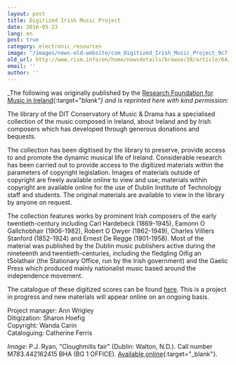 ```yaml
---
layout: post
title: Digitized Irish Music Project
date: 2016-05-23
lang: en
post: true
category: electronic_resources
image: "/images/news-old-website/csm_Digitized_Irish_Music_Project_9c7f404b4a.jpg"
old_url: http://www.rism.info/en/home/newsdetails/browse/38/article/64/digitized-irish-music-project.html
email: ''
author: ''
---
```


_The following was originally published by the [Research Foundation for Music in Ireland](http://www.musicresearch.ie/?q=irishmusiccollection){:target="_blank"} and is reprinted here with kind permission:_

The library of the DIT Conservatory of Music & Drama has a specialised collection of the music composed in Ireland, about Ireland and by Irish composers which has developed through generous donations and bequests.

The collection has been digitised by the library to preserve, provide access to and promote the dynamic musical life of Ireland. Considerable research has been carried out to provide access to the digitized materials within the parameters of copyright legislation. Images of materials outside of copyright are freely available online to view and use; materials within copyright are available online for the use of Dublin Institute of Technology staff and students. The original materials are available to view in the library by anyone on request.

The collection features works by prominent Irish composers of the early twentieth-century including Carl Hardebeck (1869-1945), Eamonn O Gallchobhair (1906-1982), Robert O Dwyer (1862-1949), Charles Villiers Stanford (1852-1924) and Ernest De Regge (1901-1958). Most of the material was published by the Dublin music publishers active during the nineteenth and twentieth-centuries, including the fledgling Oifig an tSolathair (the Stationary Office, run by the Irish government) and the Gaelic Press which produced mainly nationalist music based around the independence movement.

The catalogue of these digitized scores can be found [here](http://library.dit.ie/search/?searchtype=d&SORT=D&searcharg=digitized+irish+music-). This is a project in progress and new materials will appear online on an ongoing basis.

Project manager: Ann Wrigley  
Ditigization: Sharon Hoefig  
Copyright: Wanda Carin  
Cataloguing: Catherine Ferris  

_Image_: P.J. Ryan, "Cloughmills fair" (Dublin: Walton, N.D.). Call number M783.442162415 BHA (BG 1 OFFICE). [Available online](http://library.dit.ie/record=b1006802~S0){:target="_blank"}.
